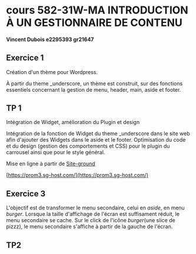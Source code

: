 # cours 582-31W-MA INTRODUCTION À UN GESTIONNAIRE DE CONTENU
#### Vincent Dubois e2295393 gr21647

## Exercice 1 
Création d'un thème pour Wordpress.

À partir du theme _underscore, un thème est construit, sur des fonctions essentiels concernant la gestion de menu, header, main, aside et footer.

## TP 1
Intégration de Widget, amélioration du Plugin et design

Intégration de la fonction de Widget du theme _underscore dans le site web afin d'ajouter des Widgets dans le aside et le footer.
Optimisation du code et du design (gestion des comportements et CSS) pour le plugin du carrousel ainsi que pour le style général.

Mise en ligne à partir de [Site-ground](siteground.com)

[https://prom3.sg-host.com/](https://prom3.sg-host.com/)

## Exercice 3
L'objectif est de transformer le menu secondaire, celui en *aside*, en menu *burger*. 
Lorsque la taille d'affichage de l'écran est suffisament réduit, le menu secondaire se cache.
Sur le click de l'icône *burger*(une slice de pizzz), le menu secondaire s'affiche à partir de la gauche de l'écran. 

## TP2